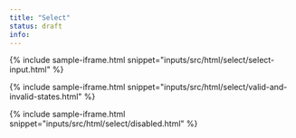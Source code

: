 ```yaml
---
title: "Select"
status: draft
info:
---
```


{% include sample-iframe.html snippet="inputs/src/html/select/select-input.html" %}

{% include sample-iframe.html snippet="inputs/src/html/select/valid-and-invalid-states.html" %}

{% include sample-iframe.html snippet="inputs/src/html/select/disabled.html" %}